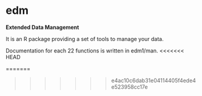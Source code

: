 # edm

**Extended Data Management**

It is an R package providing a set of tools to manage your data.

Documentation for each 22 functions is written in edm1/man.
<<<<<<< HEAD

=======
>>>>>>> e4ac10c6dab31e04114405f4ede4e523958cc17e
